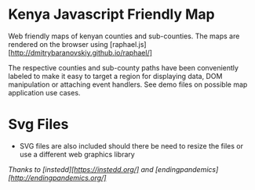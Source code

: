 # Kenya Javascript Friendly Map
Web friendly maps of kenyan counties and sub-counties. The maps are rendered on the browser using [raphael.js][http://dmitrybaranovskiy.github.io/raphael/]

The respective counties and sub-county paths have been conveniently labeled to make it easy to target a region for displaying data, DOM manipulation or attaching event handlers.
See demo files on possible map application use cases.


# Svg Files

  - SVG files are also included should there be need to resize the files or use a different web graphics library
  
  
  
   *Thanks to [instedd][https://instedd.org/] and [endingpandemics][http://endingpandemics.org/]*
